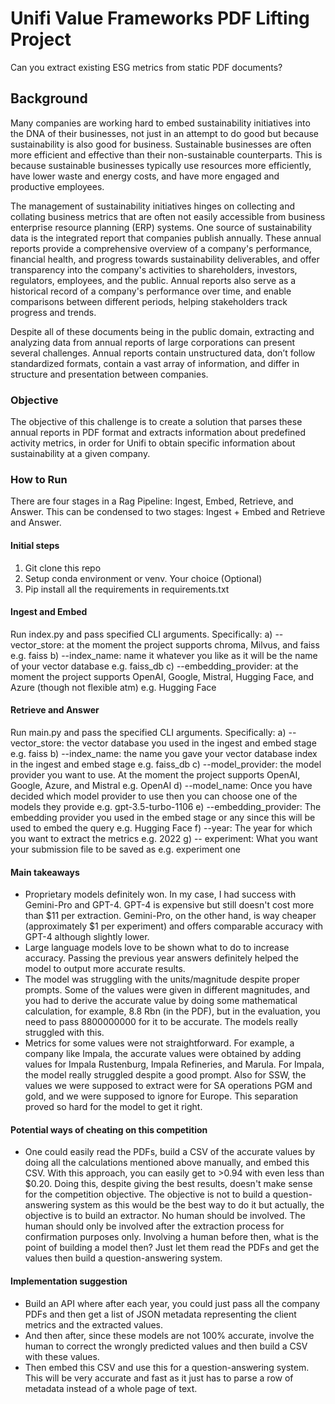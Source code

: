 # Unifi Value Frameworks PDF Lifting Project

Can you extract existing ESG metrics from static PDF documents?

## Background

Many companies are working hard to embed sustainability initiatives into the DNA of their businesses, not just in an attempt to do good but because sustainability is also good for business. Sustainable businesses are often more efficient and effective than their non-sustainable counterparts. This is because sustainable businesses typically use resources more efficiently, have lower waste and energy costs, and have more engaged and productive employees.

The management of sustainability initiatives hinges on collecting and collating business metrics that are often not easily accessible from business enterprise resource planning (ERP) systems. One source of sustainability data is the integrated report that companies publish annually. These annual reports provide a comprehensive overview of a company's performance, financial health, and progress towards sustainability deliverables, and offer transparency into the company's activities to shareholders, investors, regulators, employees, and the public. Annual reports also serve as a historical record of a company's performance over time, and enable comparisons between different periods, helping stakeholders track progress and trends.

Despite all of these documents being in the public domain, extracting and analyzing data from annual reports of large corporations can present several challenges. Annual reports contain unstructured data, don’t follow standardized formats, contain a vast array of information, and differ in structure and presentation between companies.

### Objective

The objective of this challenge is to create a solution that parses these annual reports in PDF format and extracts information about predefined activity metrics, in order for Unifi to obtain specific information about sustainability at a given company.

### How to Run

There are four stages in a Rag Pipeline: Ingest, Embed, Retrieve, and Answer. This can be condensed to two stages: Ingest + Embed and Retrieve and Answer.

#### Initial steps

1. Git clone this repo
2. Setup conda environment or venv. Your choice (Optional)
3. Pip install all the requirements in requirements.txt

#### Ingest and Embed

Run index.py and pass specified CLI arguments. Specifically:
   a) --vector_store: at the moment the project supports chroma, Milvus, and faiss e.g. faiss
   b) --index_name: name it whatever you like as it will be the name of your vector database e.g. faiss_db
   c) --embedding_provider: at the moment the project supports OpenAI, Google, Mistral, Hugging Face, and Azure (though not flexible atm) e.g. Hugging Face

#### Retrieve and Answer

Run main.py and pass the specified CLI arguments. Specifically:
   a) --vector_store: the vector database you used in the ingest and embed stage e.g. faiss
   b) --index_name: the name you gave your vector database index in the ingest and embed stage e.g. faiss_db
   c) --model_provider: the model provider you want to use. At the moment the project supports OpenAI, Google, Azure, and Mistral e.g. OpenAI
   d) --model_name: Once you have decided which model provider to use then you can choose one of the models they provide e.g. gpt-3.5-turbo-1106
   e) --embedding_provider: The embedding provider you used in the embed stage or any since this will be used to embed the query e.g. Hugging Face
   f) --year: The year for which you want to extract the metrics e.g. 2022
   g) -- experiment: What you want your submission file to be saved as e.g. experiment one

#### Main takeaways

* Proprietary models definitely won.
   In my case, I had success with Gemini-Pro and GPT-4. GPT-4 is expensive but still doesn't cost more than $11 per extraction. Gemini-Pro, on the other hand, is way cheaper (approximately $1 per experiment) and offers comparable accuracy with GPT-4 although slightly lower.
* Large language models love to be shown what to do to increase accuracy.
   Passing the previous year answers definitely helped the model to output more accurate results.
* The model was struggling with the units/magnitude despite proper prompts.
   Some of the values were given in different magnitudes, and you had to derive the accurate value by doing some mathematical calculation, for example, 8.8 Rbn (in the PDF), but in the evaluation, you need to pass 8800000000 for it to be accurate. The models really struggled with this.
* Metrics for some values were not straightforward.
   For example, a company like Impala, the accurate values were obtained by adding values for Impala Rustenburg, Impala Refineries, and Marula. For Impala, the model really struggled despite a good prompt.
   Also for SSW, the values we were supposed to extract were for SA operations PGM and gold, and we were supposed to ignore for Europe. This separation proved so hard for the model to get it right.

#### Potential ways of cheating on this competition

* One could easily read the PDFs, build a CSV of the accurate values by doing all the calculations mentioned above manually, and embed this CSV. With this approach, you can easily get to >0.94 with even less than $0.20. Doing this, despite giving the best results, doesn't make sense for the competition objective. The objective is not to build a question-answering system as this would be the best way to do it but actually, the objective is to build an extractor. No human should be involved. The human should only be involved after the extraction process for confirmation purposes only. Involving a human before then, what is the point of building a model then? Just let them read the PDFs and get the values then build a question-answering system.

#### Implementation suggestion

* Build an API where after each year, you could just pass all the company PDFs and then get a list of JSON metadata representing the client metrics and the extracted values.
* And then after, since these models are not 100% accurate, involve the human to correct the wrongly predicted values and then build a CSV with these values.
* Then embed this CSV and use this for a question-answering system. This will be very accurate and fast as it just has to parse a row of metadata instead of a whole page of text.
